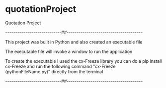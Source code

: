 # quotationProject
 Quotation Project

----------------------------##--------------------------------------

This project was built in Python and also created an executable file 

The executable file will invoke a window to run the application

To create the executable I used the cx-Freeze library
you can do a pip install cx-Freeze and run the following command
"cx-Freeze (pythonFileName.py)" directly from the terminal

----------------------------##--------------------------------------
